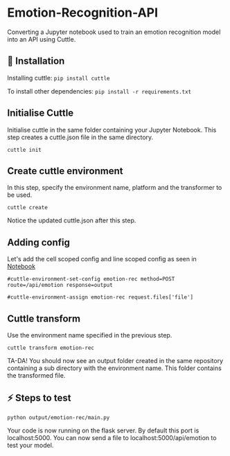 # Emotion-Recognition-API

Converting a Jupyter notebook used to train an emotion recognition model into an API using Cuttle.

## 🚀 Installation

Installing cuttle: ```pip install cuttle```

To install other dependencies: ```pip install -r requirements.txt```

## Initialise Cuttle

Initialise cuttle in the same folder containing your Jupyter Notebook. 
This step creates a cuttle.json file in the same directory.

```cuttle init```


## Create cuttle environment

In this step, specify the environment name, platform and the transformer to be used.

```cuttle create```

Notice the updated cuttle.json after this step.

## Adding config

Let's add the cell scoped config and line scoped config as seen in [Notebook](Emotion_recogniser.ipynb)

```#cuttle-environment-set-config emotion-rec method=POST route=/api/emotion response=output```

```#cuttle-environment-assign emotion-rec request.files['file']```

## Cuttle transform

Use the environment name specified in the previous step.

```cuttle transform emotion-rec```

TA-DA! You should now see an output folder created in the same repository containing a sub directory with the environment name. This folder contains the transformed file.

## ⚡️ Steps to test

```python output/emotion-rec/main.py```

Your code is now running on the flask server. By default this port is localhost:5000. You can now send a file to localhost:5000/api/emotion to test your model.
